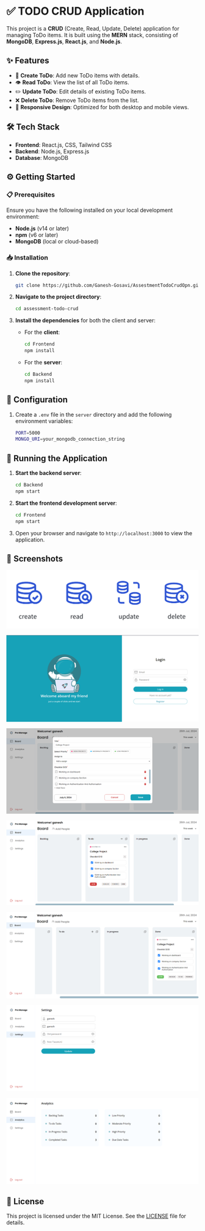 # ✅ TODO CRUD Application

This project is a **CRUD** (Create, Read, Update, Delete) application for managing ToDo items. It is built using the **MERN** stack, consisting of **MongoDB**, **Express.js**, **React.js**, and **Node.js**.

## ✨ Features

- 📝 **Create ToDo**: Add new ToDo items with details.
- 👁️ **Read ToDo**: View the list of all ToDo items.
- ✏️ **Update ToDo**: Edit details of existing ToDo items.
- ❌ **Delete ToDo**: Remove ToDo items from the list.
- 📱 **Responsive Design**: Optimized for both desktop and mobile views.

## 🛠️ Tech Stack

- **Frontend**: React.js, CSS, Tailwind CSS
- **Backend**: Node.js, Express.js
- **Database**: MongoDB

## ⚙️ Getting Started

### 📋 Prerequisites

Ensure you have the following installed on your local development environment:

- **Node.js** (v14 or later)
- **npm** (v6 or later)
- **MongoDB** (local or cloud-based)

### 📥 Installation

1. **Clone the repository**:

    ```bash
    git clone https://github.com/Ganesh-Gosavi/AssestmentTodoCrudOpn.git
    ```

2. **Navigate to the project directory**:

    ```bash
    cd assessment-todo-crud
    ```

3. **Install the dependencies** for both the client and server:

    - For the **client**:

        ```bash
        cd Frontend
        npm install
        ```

    - For the **server**:

        ```bash
        cd Backend
        npm install
        ```

## 🔧 Configuration

1. Create a `.env` file in the `server` directory and add the following environment variables:

    ```bash
    PORT=5000
    MONGO_URI=your_mongodb_connection_string
    ```

## 🚀 Running the Application

1. **Start the backend server**:

    ```bash
    cd Backend
    npm start
    ```

2. **Start the frontend development server**:

    ```bash
    cd Frontend
    npm start
    ```

3. Open your browser and navigate to `http://localhost:3000` to view the application.

## 📸 Screenshots

![App Screenshot](./TaskManager/crud.png)

![App Screenshot](./TaskManager/ss1.png)

![App Screenshot](./TaskManager/ss2.png)

![App Screenshot](./TaskManager/ss3.png)

![App Screenshot](./TaskManager/ss4.png)

![App Screenshot](./TaskManager/ss5.png)

![App Screenshot](./TaskManager/ss6.png)

## 📝 License

This project is licensed under the MIT License. See the [LICENSE](LICENSE) file for details.
